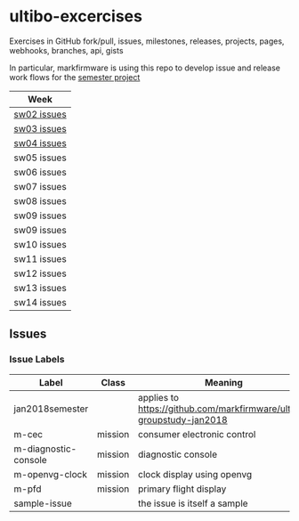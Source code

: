 # ultibo-excercises

Exercises in GitHub fork/pull, issues, milestones, releases, projects, pages, webhooks, branches, api, gists

In particular, markfirmware is using this repo to develop issue and release work flows for the [semester project](https://github.com/markfirmware/ultibo-groupstudy-jan2018)

|Week|
|----|
|[sw02 issues](https://github.com/markfirmware/ultibo-exercises/issues?utf8=%E2%9C%93&q=milestone%3Asw02)|
|[sw03 issues](https://github.com/markfirmware/ultibo-exercises/issues?utf8=%E2%9C%93&q=milestone%3Asw03)|
|[sw04 issues](https://github.com/markfirmware/ultibo-exercises/issues?utf8=%E2%9C%93&q=milestone%3Asw04)|
|sw05 issues|
|sw06 issues|
|sw07 issues|
|sw08 issues|
|sw09 issues|
|sw09 issues|
|sw10 issues|
|sw11 issues|
|sw12 issues|
|sw13 issues|
|sw14 issues|

## Issues

### Issue Labels

|Label|Class|Meaning|
|-----|-----|-------|
|jan2018semester||applies to https://github.com/markfirmware/ultibo-groupstudy-jan2018|
|m-cec|mission|consumer electronic control|
|m-diagnostic-console|mission|diagnostic console|
|m-openvg-clock|mission|clock display using openvg|
|m-pfd|mission|primary flight display|
|sample-issue||the issue is itself a sample|
